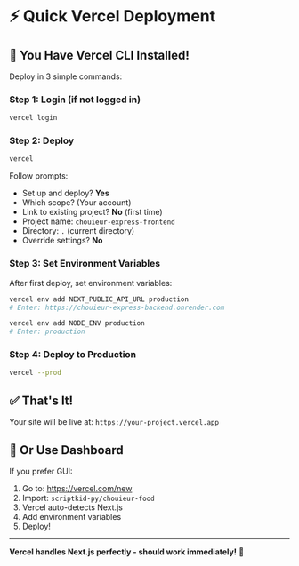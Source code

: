 # ⚡ Quick Vercel Deployment

## 🎯 You Have Vercel CLI Installed!

Deploy in 3 simple commands:

### **Step 1: Login (if not logged in)**
```bash
vercel login
```

### **Step 2: Deploy**
```bash
vercel
```

Follow prompts:
- Set up and deploy? **Yes**
- Which scope? (Your account)
- Link to existing project? **No** (first time)
- Project name: `chouieur-express-frontend`
- Directory: `.` (current directory)
- Override settings? **No**

### **Step 3: Set Environment Variables**
After first deploy, set environment variables:

```bash
vercel env add NEXT_PUBLIC_API_URL production
# Enter: https://chouieur-express-backend.onrender.com

vercel env add NODE_ENV production
# Enter: production
```

### **Step 4: Deploy to Production**
```bash
vercel --prod
```

## ✅ That's It!

Your site will be live at: `https://your-project.vercel.app`

## 🔗 Or Use Dashboard

If you prefer GUI:
1. Go to: https://vercel.com/new
2. Import: `scriptkid-py/chouieur-food`
3. Vercel auto-detects Next.js
4. Add environment variables
5. Deploy!

---

**Vercel handles Next.js perfectly - should work immediately!** 🚀


